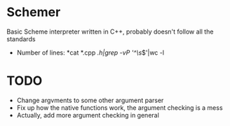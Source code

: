 # Schemer

Basic Scheme interpreter written in C++, probably doesn't follow all the standards


- Number of lines:
*cat *.cpp *.h|grep -vP '^\s*$'|wc -l



# TODO
- Change argvments to some other argument parser
- Fix up how the native functions work, the argument checking is a mess
- Actually, add more argument checking in general
